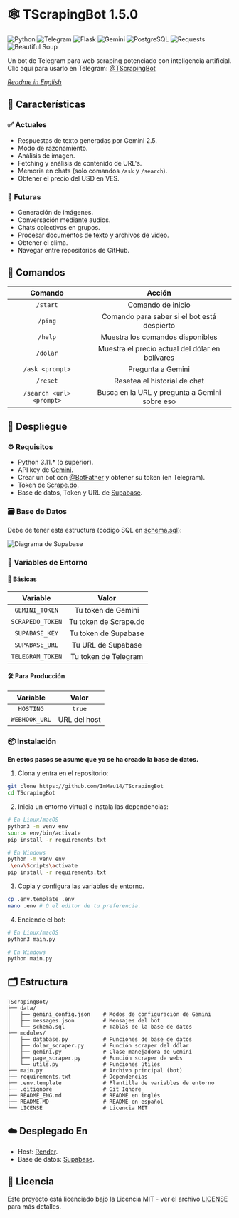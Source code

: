 # 🕸 TScrapingBot 1.5.0

![Python](https://img.shields.io/badge/Python-001f2d?style=for-the-badge\&logo=python)
![Telegram](https://img.shields.io/badge/Telegram-041453?style=for-the-badge\&logo=telegram\&logoColor=046dac)
![Flask](https://img.shields.io/badge/Flask-010101?style=for-the-badge\&logo=flask)
![Gemini](https://img.shields.io/badge/Gemini-00436b?style=for-the-badge\&logo=googlegemini\&logoColor=white)
![PostgreSQL](https://img.shields.io/badge/PostgreSQL-27273e?style=for-the-badge\&logo=postgresql)
![Requests](https://img.shields.io/badge/Requests-white?style=for-the-badge\&logo=python\&logoColor=black)
![Beautiful Soup](https://img.shields.io/badge/Beautiful%20Soup-black?style=for-the-badge\&logo=python\&logoColor=white)

Un bot de Telegram para web scraping potenciado con inteligencia artificial. Clic aquí para usarlo en Telegram: [@TScrapingBot](https://t.me/TScrapingBot)

*[Readme in English](./README_ENG.md)*

## 🌟 Características

### ✅ Actuales

* Respuestas de texto generadas por Gemini 2.5.
* Modo de razonamiento.
* Análisis de imagen.
* Fetching y análisis de contenido de URL's.
* Memoria en chats (solo comandos `/ask` y `/search`).
* Obtener el precio del USD en VES.

### 🔮 Futuras

* Generación de imágenes.
* Conversación mediante audios.
* Chats colectivos en grupos.
* Procesar documentos de texto y archivos de video.
* Obtener el clima.
* Navegar entre repositorios de GitHub.

## 📜 Comandos

|          Comando         |                      Acción                     |
| :----------------------: | :---------------------------------------------: |
|         `/start`         |                Comando de inicio                |
|          `/ping`         |   Comando para saber si el bot está despierto   |
|          `/help`         |         Muestra los comandos disponibles        |
|         `/dolar`         | Muestra el precio actual del dólar en bolívares |
|      `/ask <prompt>`     |                Pregunta a Gemini                |
|         `/reset`         |          Resetea el historial de chat           |
| `/search <url> <prompt>` |  Busca en la URL y pregunta a Gemini sobre eso  |

## 🚀 Despliegue

### ⚙️ Requisitos

* Python 3.11.\* (o superior).
* API key de [Gemini](https://ai.google.dev/).
* Crear un bot con [@BotFather](https://t.me/BotFather) y obtener su token (en Telegram).
* Token de [Scrape.do](https://scrape.do/).
* Base de datos, Token y URL de [Supabase](https://supabase.com).

### 🗃️ Base de Datos

Debe de tener esta estructura (código SQL en [schema.sql](data/schema.sql)):

![Diagrama de Supabase](https://files.catbox.moe/a1xva7.png)

### 🔐 Variables de Entorno

#### 🧱 Básicas

|     Variable     |         Valor         |
| :--------------: | :-------------------: |
|  `GEMINI_TOKEN`  |   Tu token de Gemini  |
| `SCRAPEDO_TOKEN` | Tu token de Scrape.do |
|  `SUPABASE_KEY`  |  Tu token de Supabase |
|  `SUPABASE_URL`  |   Tu URL de Supabase  |
| `TELEGRAM_TOKEN` |  Tu token de Telegram |

#### 🛠️ Para Producción

|    Variable   |     Valor    |
| :-----------: | :----------: |
|   `HOSTING`   |    `true`    |
| `WEBHOOK_URL` | URL del host |

### 📦 Instalación

**En estos pasos se asume que ya se ha creado la base de datos.**

1. Clona y entra en el repositorio:

```bash
git clone https://github.com/ImMau14/TScrapingBot
cd TScrapingBot
```

2. Inicia un entorno virtual e instala las dependencias:

```bash
# En Linux/macOS
python3 -m venv env
source env/bin/activate
pip install -r requirements.txt
```

```bash
# En Windows
python -m venv env
.\env\Scripts\activate
pip install -r requirements.txt
```

3. Copia y configura las variables de entorno.

```bash
cp .env.template .env
nano .env # O el editor de tu preferencia.
```

4. Enciende el bot:

```bash
# En Linux/macOS
python3 main.py
```

```bash
# En Windows
python main.py
```

## 🗂️ Estructura

```
TScrapingBot/
├── data/
│   ├── gemini_config.json    # Modos de configuración de Gemini
│   ├── messages.json         # Mensajes del bot
│   └── schema.sql            # Tablas de la base de datos
├── modules/
│   ├── database.py           # Funciones de base de datos
│   ├── dolar_scraper.py      # Función scraper del dólar
│   ├── gemini.py             # Clase manejadora de Gemini
│   ├── page_scraper.py       # Función scraper de webs
│   └── utils.py              # Funciones útiles
├── main.py                   # Archivo principal (bot)
├── requirements.txt          # Dependencias
├── .env.template             # Plantilla de variables de entorno
├── .gitignore                # Git Ignore
├── README_ENG.md             # README en inglés
├── README.MD                 # README en español
└── LICENSE                   # Licencia MIT
```

## ☁️ Desplegado En

* Host: [Render](https://render.com).
* Base de datos: [Supabase](https://supabase.com).

## 📜 Licencia

Este proyecto está licenciado bajo la Licencia MIT - ver el archivo [LICENSE](LICENSE) para más detalles.
